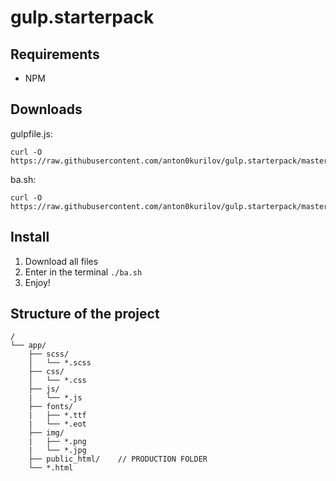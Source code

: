 # gulp.starterpack
## Requirements
* NPM
## Downloads
gulpfile.js: 
```
curl -O https://raw.githubusercontent.com/anton0kurilov/gulp.starterpack/master/gulpfile.js
```
ba.sh:
```
curl -O https://raw.githubusercontent.com/anton0kurilov/gulp.starterpack/master/ba.sh
```
## Install
1. Download all files
2. Enter in the terminal ```./ba.sh```
3. Enjoy!
## Structure of the project
```
/
└── app/
    ├── scss/
    │   └── *.scss
    ├── css/
    │   └── *.css
    ├── js/
    |   └── *.js
    ├── fonts/
    |   ├── *.ttf
    |   └── *.eot
    ├── img/
    |   ├── *.png 
    |   └── *.jpg
    ├── public_html/    // PRODUCTION FOLDER
    └── *.html
```